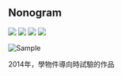 ## Nonogram
![](https://img.shields.io/badge/.Net%20Framework-4.5.2-brightgreen) ![](https://img.shields.io/badge/lang-zh--TW-brightgreen) ![](https://img.shields.io/badge/lang-ja-brightgreen) ![](https://img.shields.io/badge/license-MIT-blue)

![Sample](https://user-images.githubusercontent.com/80563677/143510334-7a709d16-9d4a-4962-bc4e-0b45e1eb757c.gif)

2014年，學物件導向時試驗的作品
